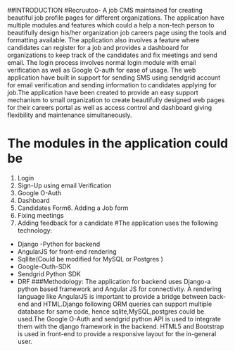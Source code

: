 ##INTRODUCTION
#Recruutoo- 
A job CMS maintained for creating beautiful job profile pages for different organizations. The application have multiple modules and features which could a help a non-tech person to beautifully design his/her organization job careers page using the tools and formatting available. The application also involves a feature where candidates can register for a job and provides a dashboard for organizations to keep track of the candidates and fix meetings and send email. The login process involves normal login module with email verification  as well as Google O-auth for ease of usage. The web application have built in support for sending SMS using sendgrid account for email verification and sending information to candidates applying for job.The application have been created to provide an easy support mechanism to small organization to create beautifully designed web pages for their careers portal as well as access control and dashboard giving flexibility and maintenance simultaneously.
# The modules in the application could be
1. Login
2. Sign-Up using email Verification
3. Google O-Auth
4. Dashboard 
5. Candidates Form6. Adding a Job form
7. Fixing meetings
8. Adding feedback for a candidate
#The application uses the following technology:
- Django -Python for backend
- AngularJS for front-end rendering
- Sqllite(Could be modified for MySQL or Postgres )
- Google-Outh-SDK
- Sendgrid Python SDK
- DRF
###Methodology:
The application for backend uses Django-a python based framework  and Angular JS for connectivity. A rendering language like AngularJS is important to provide a bridge between back-end and HTML.Django following  ORM queries can support multiple database for same code, hence sqlite,MySQL,postgres could be used.The Google O-Auth and sendgrid python API is used to integrate them with the django framework in the backend. HTML5 and Bootstrap is used in front-end to provide a responsive layout for the in-general user.
